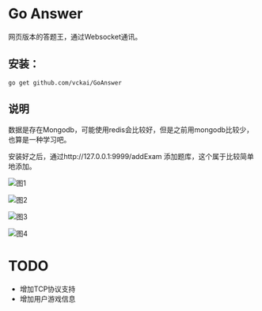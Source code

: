 Go Answer
====================

网页版本的答题王，通过Websocket通讯。

安装：
--------------------
    go get github.com/vckai/GoAnswer

说明
--------------------
数据是存在Mongodb，可能使用redis会比较好，但是之前用mongodb比较少，也算是一种学习吧。

安装好之后，通过http://127.0.0.1:9999/addExam 添加题库，这个属于比较简单地添加。

![图1](https://s01.vckai.com/up/2019/03/13/1552455625312902326.jpg)

![图2](https://s01.vckai.com/up/2019/03/13/1552455642764203260.jpg)

![图3](https://s01.vckai.com/up/2019/03/13/1552455670680075165.jpg)

![图4](https://s01.vckai.com/up/2019/03/13/1552455684039017095.jpg)

TODO
====================
* 增加TCP协议支持
* 增加用户游戏信息

